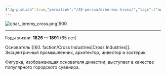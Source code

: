 ```yaml
---
{"dg-publish":true,"permalink":"/40-person/dzheremi-kross/","tags":["личность/кросс"]}
---
```


![char_jeremy_cross.png|500](/img/user/char_jeremy_cross.png)
***
Годы жизни: **1826 — 1891** (65 лет)

Основатель  [[60. faction/Cross Industries\|Cross Industries]]. Эксцентричный промышленник, архитектор, инвестор и эзотерик.

Фигурка, изображающая основателя династии, выступает в качестве популярного городского сувенира.